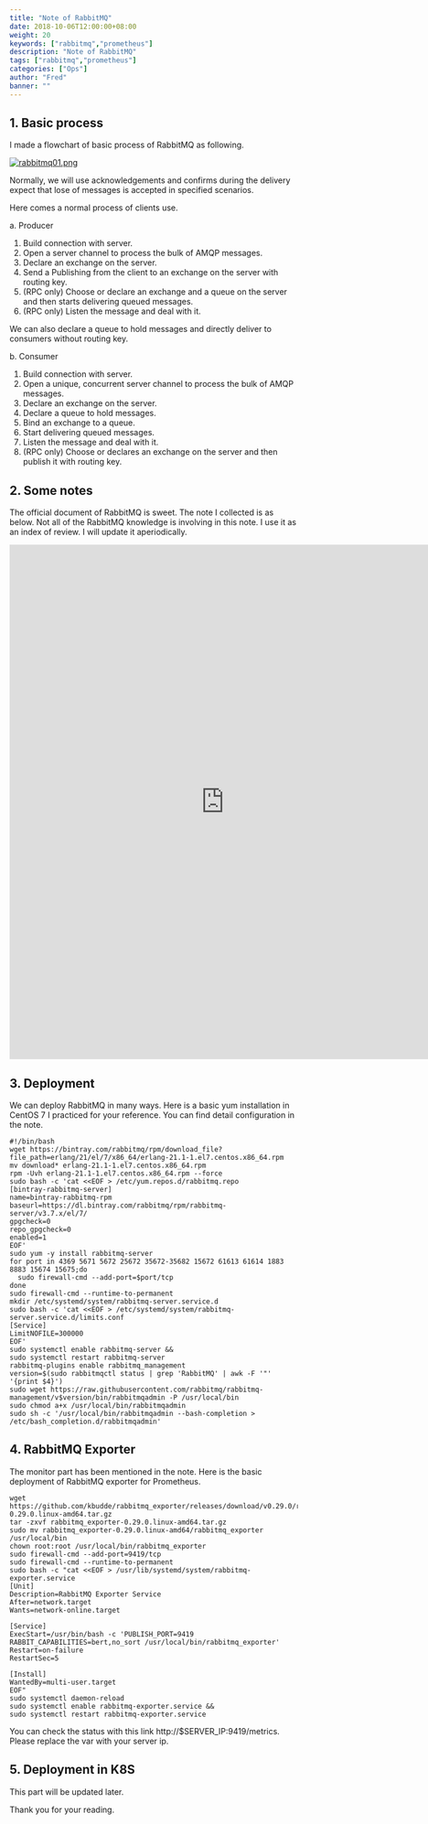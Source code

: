 ```yaml
---
title: "Note of RabbitMQ"
date: 2018-10-06T12:00:00+08:00
weight: 20
keywords: ["rabbitmq","prometheus"]
description: "Note of RabbitMQ"
tags: ["rabbitmq","prometheus"]
categories: ["Ops"]
author: "Fred"
banner: ""
---
```


## 1. Basic process

I made a flowchart of basic process of RabbitMQ as following.

[![rabbitmq01.png](https://i.postimg.cc/CK4NwBXd/rabbitmq01.png)](https://postimg.cc/Y4hg39pw)

Normally, we will use acknowledgements and confirms during the delivery expect that lose of messages is accepted in specified scenarios.

Here comes a normal process of clients use.

a. Producer
1. Build connection with server.
2. Open a server channel to process the bulk of AMQP messages.
3. Declare an exchange on the server.
4. Send a Publishing from the client to an exchange on the server with routing key.
5. (RPC only) Choose or declare an exchange and a queue on the server and then starts delivering queued messages.
6. (RPC only) Listen the message and deal with it.

We can also declare a queue to hold messages and directly deliver to consumers without routing key.

b. Consumer
1. Build connection with server.
2. Open a unique, concurrent server channel to process the bulk of AMQP
messages.
3. Declare an exchange on the server.
4. Declare a queue to hold messages.
5. Bind an exchange to a queue.
6. Start delivering queued messages.
7. Listen the message and deal with it.
8. (RPC only) Choose or declares an exchange on the server and then publish it with routing key.

## 2. Some notes

The official document of RabbitMQ is sweet. The note I collected is as below. Not all of the RabbitMQ knowledge is involving in this note. I use it as an index of review. I will update it aperiodically.

<iframe src='https://www.xmind.net/embed/feRy/' width='750px' height='900px' frameborder='0' scrolling='no' allowfullscreen="true"></iframe>

## 3. Deployment

We can deploy RabbitMQ in many ways. Here is a basic yum installation in CentOS 7 I practiced for your reference. You can find detail configuration in the note.

```
#!/bin/bash
wget https://bintray.com/rabbitmq/rpm/download_file?file_path=erlang/21/el/7/x86_64/erlang-21.1-1.el7.centos.x86_64.rpm
mv download* erlang-21.1-1.el7.centos.x86_64.rpm
rpm -Uvh erlang-21.1-1.el7.centos.x86_64.rpm --force
sudo bash -c 'cat <<EOF > /etc/yum.repos.d/rabbitmq.repo
[bintray-rabbitmq-server]
name=bintray-rabbitmq-rpm
baseurl=https://dl.bintray.com/rabbitmq/rpm/rabbitmq-server/v3.7.x/el/7/
gpgcheck=0
repo_gpgcheck=0
enabled=1
EOF'
sudo yum -y install rabbitmq-server
for port in 4369 5671 5672 25672 35672-35682 15672 61613 61614 1883 8883 15674 15675;do
  sudo firewall-cmd --add-port=$port/tcp
done
sudo firewall-cmd --runtime-to-permanent
mkdir /etc/systemd/system/rabbitmq-server.service.d
sudo bash -c 'cat <<EOF > /etc/systemd/system/rabbitmq-server.service.d/limits.conf
[Service]
LimitNOFILE=300000
EOF'
sudo systemctl enable rabbitmq-server &&
sudo systemctl restart rabbitmq-server
rabbitmq-plugins enable rabbitmq_management
version=$(sudo rabbitmqctl status | grep 'RabbitMQ' | awk -F '"' '{print $4}')
sudo wget https://raw.githubusercontent.com/rabbitmq/rabbitmq-management/v$version/bin/rabbitmqadmin -P /usr/local/bin
sudo chmod a+x /usr/local/bin/rabbitmqadmin
sudo sh -c '/usr/local/bin/rabbitmqadmin --bash-completion > /etc/bash_completion.d/rabbitmqadmin'
```

## 4. RabbitMQ Exporter

The monitor part has been mentioned in the note. Here is the basic deployment of RabbitMQ exporter for Prometheus.

```
wget https://github.com/kbudde/rabbitmq_exporter/releases/download/v0.29.0/rabbitmq_exporter-0.29.0.linux-amd64.tar.gz
tar -zxvf rabbitmq_exporter-0.29.0.linux-amd64.tar.gz
sudo mv rabbitmq_exporter-0.29.0.linux-amd64/rabbitmq_exporter /usr/local/bin
chown root:root /usr/local/bin/rabbitmq_exporter
sudo firewall-cmd --add-port=9419/tcp
sudo firewall-cmd --runtime-to-permanent
sudo bash -c "cat <<EOF > /usr/lib/systemd/system/rabbitmq-exporter.service
[Unit]
Description=RabbitMQ Exporter Service
After=network.target
Wants=network-online.target

[Service]
ExecStart=/usr/bin/bash -c 'PUBLISH_PORT=9419 RABBIT_CAPABILITIES=bert,no_sort /usr/local/bin/rabbitmq_exporter'
Restart=on-failure
RestartSec=5

[Install]
WantedBy=multi-user.target
EOF"
sudo systemctl daemon-reload
sudo systemctl enable rabbitmq-exporter.service &&
sudo systemctl restart rabbitmq-exporter.service
```

You can check the status with this link http://$SERVER_IP:9419/metrics. Please replace the var with your server ip.

## 5. Deployment in K8S

This part will be updated later.

Thank you for your reading.
